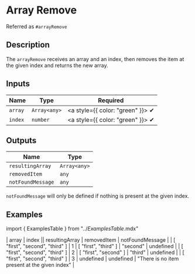 # Array Remove
Referred as `#arrayRemove`

## Description
The `arrayRemove` receives an array and an index, then removes the item at the given index and returns the new array.

## Inputs
| Name | Type | Required
|------|------|:-----:|
| `array` | `Array<any>` | <a style={{ color: "green" }}> ✔ </a>
| `index` | `number` | <a style={{ color: "green" }}> ✔ </a>

## Outputs
| Name | Type |
|------|------|
| `resultingArray` | `Array<any>` |
| `removedItem` | `any` |
| `notFoundMessage` | `any` |

`notFoundMessage` will only be defined if nothing is present at the given index.

## Examples
import { ExamplesTable } from "../_ExamplesTable_.mdx"

<ExamplesTable>
| array | index || resultingArray | removedItem | notFoundMessage |
| [ "first", "second", "third" ] | 1 | [ "first", "third" ] | "second" | undefined |
| [ "first", "second", "third" ] | 2 | [ "first", "second" ] | "third" | undefined |
| [ "first", "second", "third" ] | 3 | undefined | undefined | "There is no item present at the given index" |
</ExamplesTable>